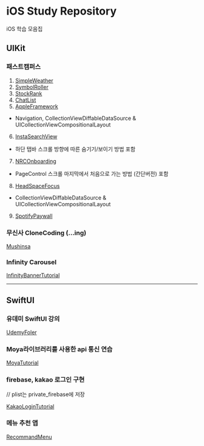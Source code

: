 # iOS Study Repository
iOS 학습 모음집

## UIKit

### 패스트캠퍼스 
1. [SimpleWeather](https://github.com/Yimkeul/iOS_Study_Repository/tree/main/FastCampusStudy/SimpleWeather)
2. [SymbolRoller](https://github.com/Yimkeul/iOS_Study_Repository/tree/main/FastCampusStudy/SymbolRoller)
3. [StockRank](https://github.com/Yimkeul/iOS_Study_Repository/tree/main/FastCampusStudy/StockRank)
4. [ChatList](https://github.com/Yimkeul/iOS_Study_Repository/tree/main/FastCampusStudy/ChatList)
5. [AppleFramework](https://github.com/Yimkeul/iOS_Study_Repository/tree/main/FastCampusStudy/AppleFrameworks) 
- Navigation, CollectionViewDiffableDataSource & UICollectionViewCompositionalLayout
6. [InstaSearchView](https://github.com/Yimkeul/iOS_Study_Repository/tree/main/FastCampusStudy/InstaSearchView) 
- 하단 탭바 스크롤 방향에 따른 숨기기/보이기 방법 포함
7. [NRCOnboarding](https://github.com/Yimkeul/iOS_Study_Repository/tree/main/FastCampusStudy/NRCOnboarding) 
- PageControl 스크롤 마지막에서 처음으로 가는 방법 (간단버전) 포함
8. [HeadSpaceFocus](https://github.com/Yimkeul/iOS_Study_Repository/tree/main/FastCampusStudy/HeadSpaceFocus) 
- CollectionViewDiffableDataSource & UICollectionViewCompositionalLayout
9. [SpotifyPaywall](https://github.com/Yimkeul/iOS_Study_Repository/tree/main/FastCampusStudy/SpotifyPaywall)

### 무신사 CloneCoding (...ing)
[Mushinsa](https://github.com/Yimkeul/MushinsaCloneCoding)

### Infinity Carousel
[InfinityBannerTutorial](https://github.com/Yimkeul/iOS_Study_Repository/tree/main/InfinityBannerTutorial)

---

## SwiftUI

### 유데미 SwiftUI 강의
[UdemyFoler](https://github.com/Yimkeul/iOS_Study_Repository/tree/main/UdemyFolder)

### Moya라이브러리를 사용한 api 통신 연습
[MoyaTutorial](https://github.com/Yimkeul/iOS_Study_Repository/tree/main/MoyaTutorial)

### firebase, kakao 로그인 구현 
// plist는 private_firebase에 저장

[KakaoLoginTutorial](https://github.com/Yimkeul/iOS_Study_Repository/tree/main/KakaoLoginTutorial)

### 메뉴 추천 앱
[RecommandMenu](https://github.com/Yimkeul/iOS_Study_Repository/tree/main/RecommandMenu)
